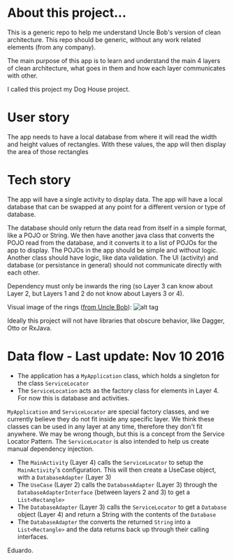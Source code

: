 # About this project...

This is a generic repo to help me understand Uncle Bob's version of clean architecture.
This repo should be generic, without any work related elements (from any company).

The main purpose of this app is to learn and understand the main 4 layers of clean architecture, what goes in them
and how each layer communicates with other.

I called this project my Dog House project.

# User story
The app needs to have a local database from where it will read the width and height values of rectangles.
With these values, the app will then display the area of those rectangles

# Tech story
The app will have a single activity to display data.
The app will have a local database that can be swapped at any point for a different version or type of database.

The database should only return the data read from itself in a simple format, like a POJO or String.
We then have another java class that converts the POJO read from the database, and it converts it to a list of
POJOs for the app to display.
The POJOs in the app should be simple and without logic. Another class should have logic, like data validation.
The UI (activity) and database (or persistance in general) should not communicate directly with each other.

Dependency must only be inwards the ring (so Layer 3 can know about Layer 2, but Layers 1 and 2 do not know
about Layers 3 or 4).

Visual image of the rings ([from Uncle Bob](https://8thlight.com/blog/uncle-bob/2012/08/13/the-clean-architecture.html)):
![alt tag](https://8thlight.com/blog/assets/posts/2012-08-13-the-clean-architecture/CleanArchitecture-8b00a9d7e2543fa9ca76b81b05066629.jpg)

Ideally this project will not have libraries that obscure behavior, like Dagger, Otto or RxJava.

# Data flow - Last update: Nov 10 2016
- The application has a `MyApplication` class, which holds a singleton for the class `ServiceLocator`
- The `ServiceLocation` acts as the factory class for elements in Layer 4. For now this is database and activities.

`MyApplication` and `ServiceLocator` are special factory classes, and we currently believe they do not fit inside
any specific layer. We think these classes can be used in any layer at any time, therefore they don't fit anywhere. We
may be wrong though, but this is a concept from the Service Locator Pattern.
The `ServiceLocator` is also intended to help us create manual dependency injection.

- The `MainActivity` (Layer 4) calls the `ServiceLocator` to setup the `MainActivity`'s configuration. This will then
create a UseCase object, with a `DatabaseAdapter` (Layer 3)
- The `UseCase` (Layer 2) calls the `DatabaseAdapter` (Layer 3) through the `DatabaseAdapterInterface` (between layers 2 and 3)
to get a `List<Rectangle>`
- The `DatabaseAdapter` (Layer 3) calls the `ServiceLocator` to get a `Database` object (Layer 4) and return a String with
the contents of the `Database`
- The `DatabaseAdapter` the converts the returned `String` into a `List<Rectangle>` and the data returns back up through their
calling interfaces.

Eduardo.